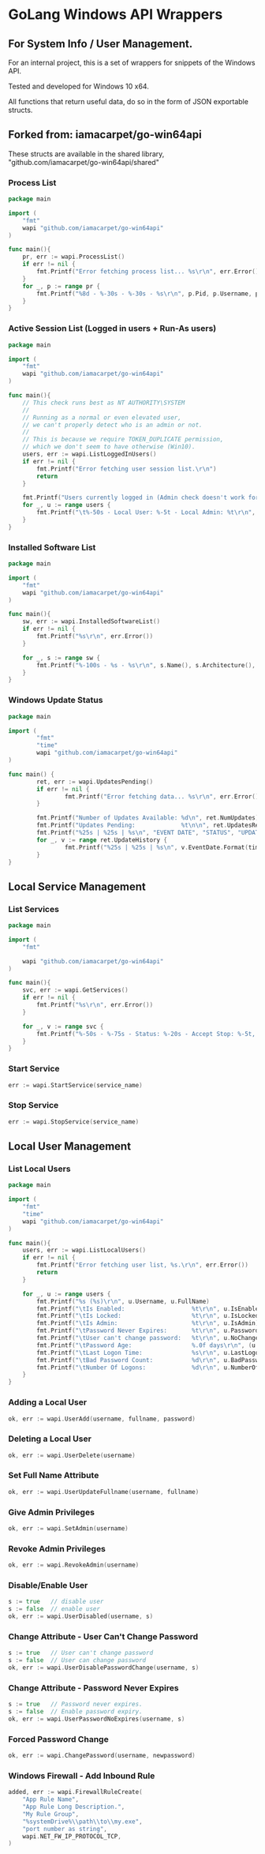 # GoLang Windows API Wrappers
## For System Info / User Management.
For an internal project, this is a set of wrappers for snippets of the Windows API.

Tested and developed for Windows 10 x64.

All functions that return useful data, do so in the form of JSON exportable structs.
## Forked from: iamacarpet/go-win64api
These structs are available in the shared library, "github.com/iamacarpet/go-win64api/shared"

### Process List
```go
package main

import (
    "fmt"
    wapi "github.com/iamacarpet/go-win64api"
)

func main(){
    pr, err := wapi.ProcessList()
    if err != nil {
        fmt.Printf("Error fetching process list... %s\r\n", err.Error())
    }
    for _, p := range pr {
        fmt.Printf("%8d - %-30s - %-30s - %s\r\n", p.Pid, p.Username, p.Executable, p.Fullpath)
    }
}
```

### Active Session List (Logged in users + Run-As users)
```go
package main

import (
    "fmt"
    wapi "github.com/iamacarpet/go-win64api"
)

func main(){
    // This check runs best as NT AUTHORITY\SYSTEM
    //
    // Running as a normal or even elevated user,
    // we can't properly detect who is an admin or not.
    //
    // This is because we require TOKEN_DUPLICATE permission,
    // which we don't seem to have otherwise (Win10).
    users, err := wapi.ListLoggedInUsers()
    if err != nil {
        fmt.Printf("Error fetching user session list.\r\n")
        return
    }

    fmt.Printf("Users currently logged in (Admin check doesn't work for AD Accounts):\r\n")
    for _, u := range users {
        fmt.Printf("\t%-50s - Local User: %-5t - Local Admin: %t\r\n", u.FullUser(), u.LocalUser, u.LocalAdmin)
    }
}
```

### Installed Software List
```go
package main

import (
    "fmt"
    wapi "github.com/iamacarpet/go-win64api"
)

func main(){
    sw, err := wapi.InstalledSoftwareList()
    if err != nil {
        fmt.Printf("%s\r\n", err.Error())
    }

    for _, s := range sw {
        fmt.Printf("%-100s - %s - %s\r\n", s.Name(), s.Architecture(), s.Version())
    }
}
```

### Windows Update Status
```go
package main

import (
        "fmt"
        "time"
        wapi "github.com/iamacarpet/go-win64api"
)

func main() {
        ret, err := wapi.UpdatesPending()
        if err != nil {
                fmt.Printf("Error fetching data... %s\r\n", err.Error())
        }

        fmt.Printf("Number of Updates Available: %d\n", ret.NumUpdates)
        fmt.Printf("Updates Pending:             %t\n\n", ret.UpdatesReq)
        fmt.Printf("%25s | %25s | %s\n", "EVENT DATE", "STATUS", "UPDATE NAME")
        for _, v := range ret.UpdateHistory {
                fmt.Printf("%25s | %25s | %s\n", v.EventDate.Format(time.RFC822), v.Status, v.UpdateName)
        }
}
```

## Local Service Management
### List Services
```go
package main

import (
    "fmt"

    wapi "github.com/iamacarpet/go-win64api"
)

func main(){
    svc, err := wapi.GetServices()
    if err != nil {
        fmt.Printf("%s\r\n", err.Error())
    }

    for _, v := range svc {
        fmt.Printf("%-50s - %-75s - Status: %-20s - Accept Stop: %-5t, Running Pid: %d\r\n", v.SCName, v.DisplayName, v.StatusText, v.AcceptStop, v.RunningPid)
    }
}
```
### Start Service
```go
err := wapi.StartService(service_name)
```
### Stop Service
```go
err := wapi.StopService(service_name)
```

## Local User Management
### List Local Users
```go
package main

import (
    "fmt"
    "time"
    wapi "github.com/iamacarpet/go-win64api"
)

func main(){
    users, err := wapi.ListLocalUsers()
    if err != nil {
        fmt.Printf("Error fetching user list, %s.\r\n", err.Error())
        return
    }

    for _, u := range users {
        fmt.Printf("%s (%s)\r\n", u.Username, u.FullName)
        fmt.Printf("\tIs Enabled:                   %t\r\n", u.IsEnabled)
        fmt.Printf("\tIs Locked:                    %t\r\n", u.IsLocked)
        fmt.Printf("\tIs Admin:                     %t\r\n", u.IsAdmin)
        fmt.Printf("\tPassword Never Expires:       %t\r\n", u.PasswordNeverExpires)
        fmt.Printf("\tUser can't change password:   %t\r\n", u.NoChangePassword)
        fmt.Printf("\tPassword Age:                 %.0f days\r\n", (u.PasswordAge.Hours()/24))
        fmt.Printf("\tLast Logon Time:              %s\r\n", u.LastLogon.Format(time.RFC850))
        fmt.Printf("\tBad Password Count:           %d\r\n", u.BadPasswordCount)
        fmt.Printf("\tNumber Of Logons:             %d\r\n", u.NumberOfLogons)
    }
}
```
### Adding a Local User
```go
ok, err := wapi.UserAdd(username, fullname, password)
```
### Deleting a Local User
```go
ok, err := wapi.UserDelete(username)
```
### Set Full Name Attribute
```go
ok, err := wapi.UserUpdateFullname(username, fullname)
```
### Give Admin Privileges
```go
ok, err := wapi.SetAdmin(username)
```
### Revoke Admin Privileges
```go
ok, err := wapi.RevokeAdmin(username)
```
### Disable/Enable User
```go
s := true   // disable user
s := false  // enable user
ok, err := wapi.UserDisabled(username, s)
```
### Change Attribute - User Can't Change Password
```go
s := true   // User can't change password
s := false  // User can change password
ok, err := wapi.UserDisablePasswordChange(username, s)
```
### Change Attribute - Password Never Expires
```go
s := true   // Password never expires.
s := false  // Enable password expiry.
ok, err := wapi.UserPasswordNoExpires(username, s)
```
### Forced Password Change
```go
ok, err := wapi.ChangePassword(username, newpassword)
```

### Windows Firewall - Add Inbound Rule
```go
added, err := wapi.FirewallRuleCreate(
	"App Rule Name",
	"App Rule Long Description.",
	"My Rule Group",
	"%systemDrive%\\path\\to\\my.exe",
	"port number as string",
	wapi.NET_FW_IP_PROTOCOL_TCP,
)
```
